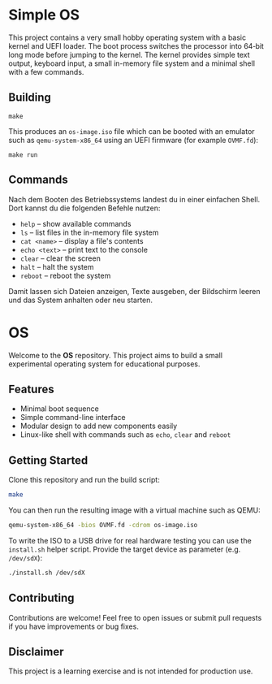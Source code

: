 
# Simple OS

This project contains a very small hobby operating system with a basic kernel and UEFI loader. The boot process switches the processor into 64‑bit long mode before jumping to the kernel. The kernel provides simple text output, keyboard input, a small in-memory file system and a minimal shell with a few commands.

## Building

```
make
```

This produces an `os-image.iso` file which can be booted with an emulator such as `qemu-system-x86_64` using an UEFI firmware (for example `OVMF.fd`):

```
make run
```

## Commands
Nach dem Booten des Betriebssystems landest du in einer einfachen Shell. Dort kannst du die folgenden Befehle nutzen:
- `help` – show available commands
- `ls` – list files in the in-memory file system
- `cat <name>` – display a file's contents
- `echo <text>` – print text to the console
- `clear` – clear the screen
- `halt` – halt the system
- `reboot` – reboot the system

Damit lassen sich Dateien anzeigen, Texte ausgeben, der Bildschirm leeren und das System anhalten oder neu starten.

# OS

Welcome to the **OS** repository. This project aims to build a small experimental operating system for educational purposes.

## Features

- Minimal boot sequence
- Simple command-line interface
- Modular design to add new components easily
- Linux-like shell with commands such as `echo`, `clear` and `reboot`

## Getting Started

Clone this repository and run the build script:

```bash
make
```

You can then run the resulting image with a virtual machine such as QEMU:

```bash
qemu-system-x86_64 -bios OVMF.fd -cdrom os-image.iso
```

To write the ISO to a USB drive for real hardware testing you can use the `install.sh` helper script. Provide the target device as parameter (e.g. `/dev/sdX`):

```bash
./install.sh /dev/sdX
```

## Contributing

Contributions are welcome! Feel free to open issues or submit pull requests if you have improvements or bug fixes.

## Disclaimer

This project is a learning exercise and is not intended for production use.


